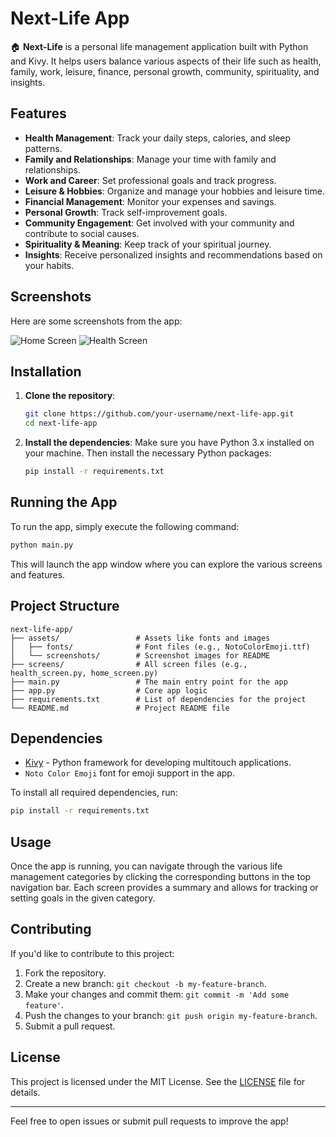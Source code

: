 # Next-Life App

🏠 **Next-Life** is a personal life management application built with Python and Kivy. It helps users balance various aspects of their life such as health, family, work, leisure, finance, personal growth, community, spirituality, and insights.

## Features

- **Health Management**: Track your daily steps, calories, and sleep patterns.
- **Family and Relationships**: Manage your time with family and relationships.
- **Work and Career**: Set professional goals and track progress.
- **Leisure & Hobbies**: Organize and manage your hobbies and leisure time.
- **Financial Management**: Monitor your expenses and savings.
- **Personal Growth**: Track self-improvement goals.
- **Community Engagement**: Get involved with your community and contribute to social causes.
- **Spirituality & Meaning**: Keep track of your spiritual journey.
- **Insights**: Receive personalized insights and recommendations based on your habits.

## Screenshots

Here are some screenshots from the app:

![Home Screen](assets/screenshots/home_screen.png)
![Health Screen](assets/screenshots/health_screen.png)

## Installation

1. **Clone the repository**:
    ```bash
    git clone https://github.com/your-username/next-life-app.git
    cd next-life-app
    ```

2. **Install the dependencies**:
    Make sure you have Python 3.x installed on your machine. Then install the necessary Python packages:
    ```bash
    pip install -r requirements.txt
    ```

## Running the App

To run the app, simply execute the following command:

```bash
python main.py
```

This will launch the app window where you can explore the various screens and features.

## Project Structure

```
next-life-app/
├── assets/                 # Assets like fonts and images
│   ├── fonts/              # Font files (e.g., NotoColorEmoji.ttf)
│   └── screenshots/        # Screenshot images for README
├── screens/                # All screen files (e.g., health_screen.py, home_screen.py)
├── main.py                 # The main entry point for the app
├── app.py                  # Core app logic
├── requirements.txt        # List of dependencies for the project
└── README.md               # Project README file
```

## Dependencies

- [Kivy](https://kivy.org/) - Python framework for developing multitouch applications.
- `Noto Color Emoji` font for emoji support in the app.

To install all required dependencies, run:

```bash
pip install -r requirements.txt
```

## Usage

Once the app is running, you can navigate through the various life management categories by clicking the corresponding buttons in the top navigation bar. Each screen provides a summary and allows for tracking or setting goals in the given category.

## Contributing

If you'd like to contribute to this project:

1. Fork the repository.
2. Create a new branch: `git checkout -b my-feature-branch`.
3. Make your changes and commit them: `git commit -m 'Add some feature'`.
4. Push the changes to your branch: `git push origin my-feature-branch`.
5. Submit a pull request.

## License

This project is licensed under the MIT License. See the [LICENSE](LICENSE) file for details.

---

Feel free to open issues or submit pull requests to improve the app!
